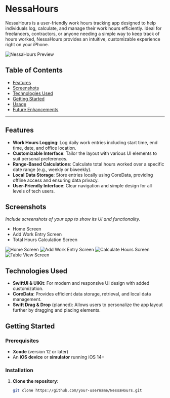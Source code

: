 # NessaHours

NessaHours is a user-friendly work hours tracking app designed to help individuals log, calculate, and manage their work hours efficiently. Ideal for freelancers, contractors, or anyone needing a simple way to keep track of hours worked, NessaHours provides an intuitive, customizable experience right on your iPhone.

![NessaHours Preview](app_images/app.png) <!-- Replace with actual path once image is added -->

## Table of Contents
- [Features](#features)
- [Screenshots](#screenshots)
- [Technologies Used](#technologies-used)
- [Getting Started](#getting-started)
- [Usage](#usage)
- [Future Enhancements](#future-enhancements)

---

## Features
- **Work Hours Logging**: Log daily work entries including start time, end time, date, and office location.
- **Customizable Interface**: Tailor the layout with various UI elements to suit personal preferences.
- **Range-Based Calculations**: Calculate total hours worked over a specific date range (e.g., weekly or biweekly).
- **Local Data Storage**: Store entries locally using CoreData, providing offline access and ensuring data privacy.
- **User-Friendly Interface**: Clear navigation and simple design for all levels of tech users.

## Screenshots
*Include screenshots of your app to show its UI and functionality.*
- Home Screen
- Add Work Entry Screen
- Total Hours Calculation Screen

![Home Screen](app_images/1.png)
![Add Work Entry Screen](app_images/2.png)
![Calculate Hours Screen](app_images/3.png)
![Table View Screen](app_images/4.png)

## Technologies Used
- **SwiftUI & UIKit**: For modern and responsive UI design with added customization.
- **CoreData**: Provides efficient data storage, retrieval, and local data management.
- **Swift Drag & Drop** (planned): Allows users to personalize the app layout further by dragging and placing elements.

## Getting Started
### Prerequisites
- **Xcode** (version 12 or later)
- An **iOS device** or **simulator** running iOS 14+

### Installation
1. **Clone the repository**:
   ```bash
   git clone https://github.com/your-username/NessaHours.git

